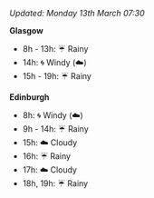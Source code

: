 *Updated: Monday 13th March 07:30*

**Glasgow**

* 8h - 13h: :umbrella: Rainy
* 14h: :cyclone: Windy (:cloud:)
* 15h - 19h: :umbrella: Rainy

**Edinburgh**

* 8h: :cyclone: Windy (:cloud:)
* 9h - 14h: :umbrella: Rainy
* 15h: :cloud: Cloudy
* 16h: :umbrella: Rainy
* 17h: :cloud: Cloudy
* 18h, 19h: :umbrella: Rainy
